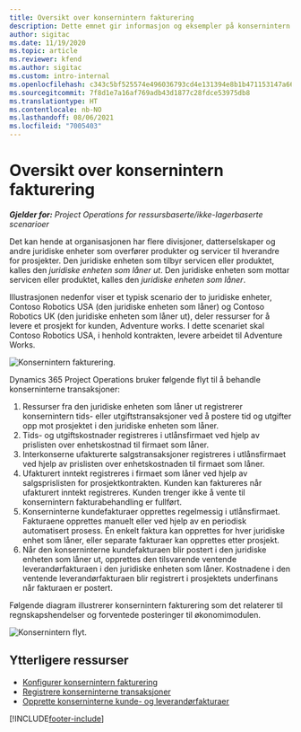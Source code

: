 ```yaml
---
title: Oversikt over konsernintern fakturering
description: Dette emnet gir informasjon og eksempler på konsernintern fakturering for prosjekter.
author: sigitac
ms.date: 11/19/2020
ms.topic: article
ms.reviewer: kfend
ms.author: sigitac
ms.custom: intro-internal
ms.openlocfilehash: c343c5bf525574e496036793cd4e131394e8b1b471153147a66cfebe1acf3fce
ms.sourcegitcommit: 7f8d1e7a16af769adb43d1877c28fdce53975db8
ms.translationtype: HT
ms.contentlocale: nb-NO
ms.lasthandoff: 08/06/2021
ms.locfileid: "7005403"
---
```

# <a name="intercompany-invoicing-overview"></a>Oversikt over konsernintern fakturering

_**Gjelder for:** Project Operations for ressursbaserte/ikke-lagerbaserte scenarioer_

Det kan hende at organisasjonen har flere divisjoner, datterselskaper og andre juridiske enheter som overfører produkter og servicer til hverandre for prosjekter. Den juridiske enheten som tilbyr servicen eller produktet, kalles den *juridiske enheten som låner ut*. Den juridiske enheten som mottar servicen eller produktet, kalles den *juridiske enheten som låner*.

Illustrasjonen nedenfor viser et typisk scenario der to juridiske enheter, Contoso Robotics USA (den juridiske enheten som låner) og Contoso Robotics UK (den juridiske enheten som låner ut), deler ressurser for å levere et prosjekt for kunden, Adventure works. I dette scenariet skal Contoso Robotics USA, i henhold kontrakten, levere arbeidet til Adventure Works.

![Konsernintern fakturering.](./media/IntercompanyScenario.png) 

Dynamics 365 Project Operations bruker følgende flyt til å behandle konserninterne transaksjoner:

1. Ressurser fra den juridiske enheten som låner ut registrerer konsernintern tids- eller utgiftstransaksjoner ved å postere tid og utgifter opp mot prosjektet i den juridiske enheten som låner.
2. Tids- og utgiftskostnader registreres i utlånsfirmaet ved hjelp av prislisten over enhetskostnad til firmaet som låner.
3. Interkonserne ufakturerte salgstransaksjoner registreres i utlånsfirmaet ved hjelp av prislisten over enhetskostnaden til firmaet som låner.
4. Ufakturert inntekt registreres i firmaet som låner ved hjelp av salgsprislisten for prosjektkontrakten. Kunden kan faktureres når ufakturert inntekt registreres. Kunden trenger ikke å vente til konsernintern fakturabehandling er fullført.
5. Konserninterne kundefakturaer opprettes regelmessig i utlånsfirmaet. Fakturaene opprettes manuelt eller ved hjelp av en periodisk automatisert prosess. Én enkelt faktura kan opprettes for hver juridiske enhet som låner, eller separate fakturaer kan opprettes etter prosjekt.
6. Når den konserninterne kundefakturaen blir postert i den juridiske enheten som låner ut, opprettes den tilsvarende ventende leverandørfakturaen i den juridiske enheten som låner. Kostnadene i den ventende leverandørfakturaen blir registrert i prosjektets underfinans når fakturaen er postert.

Følgende diagram illustrerer konsernintern fakturering som det relaterer til regnskapshendelser og forventede posteringer til økonomimodulen.

![Konsernintern flyt.](./media/IntercompanyFlow.png)

## <a name="additional-resources"></a>Ytterligere ressurser

- [Konfigurer konsernintern fakturering](configure-intercompany-invoicing.md)
- [Registrere konserninterne transaksjoner](create-intercompany-transactions.md)
- [Opprette konserninterne kunde- og leverandørfakturaer](create-intercompany-customer-vendor-invoices.md)


[!INCLUDE[footer-include](../includes/footer-banner.md)]